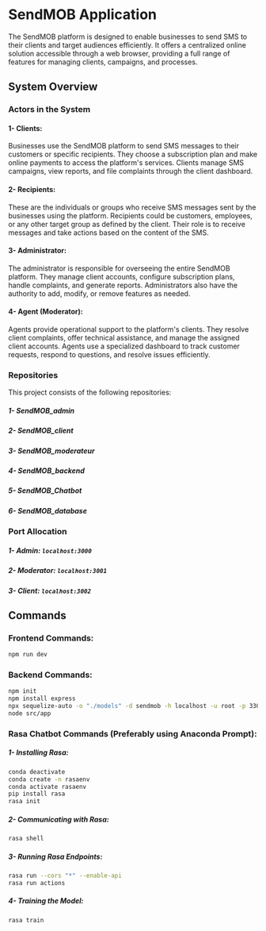 # SendMOB Application

The SendMOB platform is designed to enable businesses to send SMS to their clients and target audiences efficiently. It offers a centralized online solution accessible through a web browser, providing a full range of features for managing clients, campaigns, and processes.

## System Overview
### Actors in the System
#### 1- Clients: 
Businesses use the SendMOB platform to send SMS messages to their customers or specific recipients. They choose a subscription plan and make online payments to access the platform's services. Clients manage SMS campaigns, view reports, and file complaints through the client dashboard.
#### 2- Recipients:
These are the individuals or groups who receive SMS messages sent by the businesses using the platform. Recipients could be customers, employees, or any other target group as defined by the client. Their role is to receive messages and take actions based on the content of the SMS.
#### 3- Administrator:
The administrator is responsible for overseeing the entire SendMOB platform. They manage client accounts, configure subscription plans, handle complaints, and generate reports. Administrators also have the authority to add, modify, or remove features as needed.
#### 4- Agent (Moderator):
Agents provide operational support to the platform's clients. They resolve client complaints, offer technical assistance, and manage the assigned client accounts. Agents use a specialized dashboard to track customer requests, respond to questions, and resolve issues efficiently.

### Repositories
This project consists of the following repositories:
##### 1- SendMOB_admin
##### 2- SendMOB_client
##### 3- SendMOB_moderateur
##### 4- SendMOB_backend
##### 5- SendMOB_Chatbot
##### 6- SendMOB_database

### Port Allocation
##### 1- Admin: `localhost:3000`
##### 2- Moderator: `localhost:3001`
##### 3- Client: `localhost:3002`

## Commands

### Frontend Commands:
```bash
npm run dev
```
### Backend Commands:
```bash
npm init
npm install express
npx sequelize-auto -o "./models" -d sendmob -h localhost -u root -p 3306 -x -e mysql
node src/app
```
### Rasa Chatbot Commands (Preferably using Anaconda Prompt):

##### 1- Installing Rasa:
```bash
conda deactivate
conda create -n rasaenv
conda activate rasaenv
pip install rasa
rasa init
```
##### 2- Communicating with Rasa:
```bash
rasa shell
```
##### 3- Running Rasa Endpoints:
```bash
rasa run --cors "*" --enable-api
rasa run actions
```
##### 4- Training the Model:
```bash
rasa train
```
